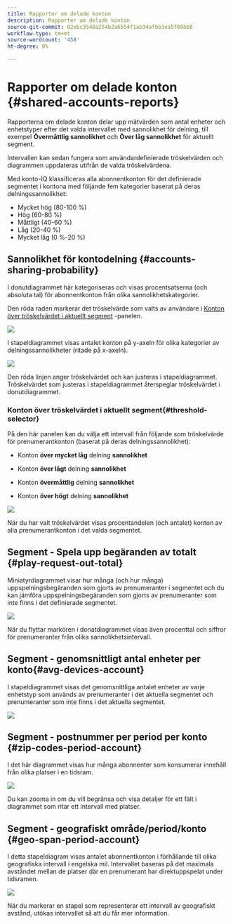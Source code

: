 ```yaml
---
title: Rapporter om delade konton
description: Rapporter om delade konton
source-git-commit: 02ebc3548a254b2a6554f1ab34afbb3ea5f09bb8
workflow-type: tm+mt
source-wordcount: '458'
ht-degree: 0%

---
```


# Rapporter om delade konton {#shared-accounts-reports}

Rapporterna om delade konton delar upp mätvärden som antal enheter och enhetstyper efter det valda intervallet med sannolikhet för delning, till exempel **Övermåttlig sannolikhet** och **Över låg sannolikhet** för aktuellt segment.

Intervallen kan sedan fungera som användardefinierade tröskelvärden och diagrammen uppdateras utifrån de valda tröskelvärdena.

Med konto-IQ klassificeras alla abonnentkonton för det definierade segmentet i kontona med följande fem kategorier baserat på deras delningssannolikhet:

* Mycket hög (80-100 %)
* Hög (60-80 %)
* Måttligt (40-60 %)
* Låg (20-40 %)
* Mycket låg (0 %-20 %)

## Sannolikhet för kontodelning {#accounts-sharing-probability}

I donutdiagrammet här kategoriseras och visas procentsatserna (och absoluta tal) för abonnentkonton från olika sannolikhetskategorier.

Den röda raden markerar det tröskelvärde som valts av användare i [Konton över tröskelvärdet i aktuellt segment](#threshold-selector) -panelen.

![](assets/accounts-sharing-probability-pie.png)

I stapeldiagrammet visas antalet konton på y-axeln för olika kategorier av delningssannolikheter (ritade på x-axeln).

![](assets/accounts-sharing-probability-bar.png)

Den röda linjen anger tröskelvärdet och kan justeras i stapeldiagrammet. Tröskelvärdet som justeras i stapeldiagrammet återspeglar tröskelvärdet i donutdiagrammet.

<!--![](assets/shared-accounts-rep.gif)-->

### Konton över tröskelvärdet i aktuellt segment{#threshold-selector}

På den här panelen kan du välja ett intervall från följande som tröskelvärde för prenumerantkonton (baserat på deras delningssannolikhet):

* Konton **över mycket låg** delning **sannolikhet**

* Konton **över lågt** delning **sannolikhet**

* Konton **övermåttlig** delning **sannolikhet**

* Konton **över högt** delning **sannolikhet**

![](assets/threshold-selector-shared-accounts.png)

När du har valt tröskelvärdet visas procentandelen (och antalet) konton av alla prenumerantkonton i det valda segmentet.

## Segment - Spela upp begäranden av totalt {#play-request-out-total}

Miniatyrdiagrammet visar hur många (och hur många) uppspelningsbegäranden som gjorts av prenumeranter i segmentet och du kan jämföra uppspelningsbegäranden som gjorts av prenumeranter som inte finns i det definierade segmentet.

![](assets/play-req-outof-total.png)

När du flyttar markören i donatdiagrammet visas även procenttal och siffror för prenumeranter från olika sannolikhetsintervall.

<!--![](assets/play-request-total.gif)-->

## Segment - genomsnittligt antal enheter per konto{#avg-devices-account}

I stapeldiagrammet visas det genomsnittliga antalet enheter av varje enhetstyp som används av prenumeranter i det aktuella segmentet och prenumeranter som inte finns i det aktuella segmentet.

![](assets/avg-devices-per-acc.png)

## Segment - postnummer per period per konto {#zip-codes-period-account}

I det här diagrammet visas hur många abonnenter som konsumerar innehåll från olika platser i en tidsram.

![](assets/zip-period-account.png)

Du kan zooma in om du vill begränsa och visa detaljer för ett fält i diagrammet som ritar ett intervall med platser.

<!--![](assets/zip-code-period.gif)-->

## Segment - geografiskt område/period/konto {#geo-span-period-account}

I detta stapeldiagram visas antalet abonnentkonton i förhållande till olika geografiska intervall i engelska mil. Intervallet baseras på det maximala avståndet mellan de platser där en prenumerant har direktuppspelat under tidsramen.

<!--Total number of users ...

How many accounts are within 99 miles of each other.....and how many are apart. 

Based on points on the map.-->

![](assets/geogr-span-account.png)

När du markerar en stapel som representerar ett intervall av geografiskt avstånd, utökas intervallet så att du får mer information.

<!--![](assets/geo-span-period-acc.gif)-->
